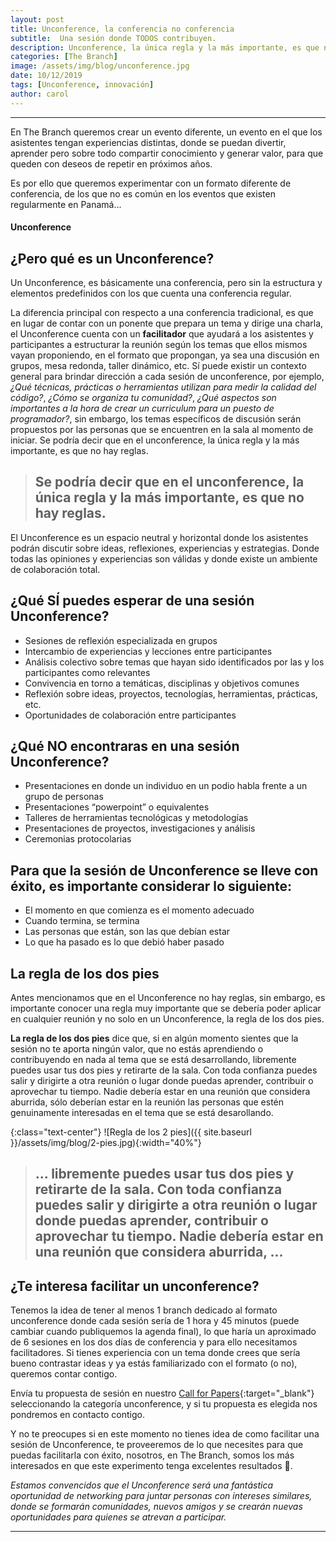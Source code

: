 ```yaml
---
layout: post
title: Unconference, la conferencia no conferencia
subtitle:  Una sesión donde TODOS contribuyen.
description: Unconference, la única regla y la más importante, es que no hay reglas.
categories: [The Branch]
image: /assets/img/blog/unconference.jpg
date: 10/12/2019
tags: [Unconference, innovación]
author: carol
---
```


****

En The Branch queremos crear un evento diferente, un evento en el que los asistentes tengan experiencias distintas, donde se puedan divertir, aprender pero sobre todo compartir conocimiento y generar valor, para que queden con deseos de repetir en próximos años. 

Es por ello que queremos experimentar con un formato diferente de conferencia, de los que no es común en los eventos que existen regularmente en Panamá...

#### Unconference

## ¿Pero qué es un Unconference?

Un Unconference, es básicamente una conferencia, pero sin la estructura y elementos predefinidos con los que cuenta una conferencia regular. 

La diferencia principal con respecto a una conferencia tradicional, es que en lugar de contar con un ponente que prepara un tema y dirige una charla, el Unconference cuenta con un **facilitador** que ayudará a los asistentes y participantes a estructurar la reunión según los temas que ellos mismos vayan proponiendo, en el formato que propongan, ya sea una discusión en grupos, mesa redonda, taller dinámico, etc. Sí puede existir un contexto general para brindar dirección a cada sesión de unconference, por ejemplo, _¿Qué técnicas, prácticas o herramientas utilizan para medir la calidad del código?_, _¿Cómo se organiza tu comunidad?_, _¿Qué aspectos son importantes a la hora de crear un curriculum para un puesto de programador?_, sin embargo, los temas específicos de discusión serán propuestos por las personas que se encuentren en la sala al momento de iniciar. Se podría decir que en el unconference, la única regla y la más importante, es que no hay reglas.

> ## Se podría decir que en el unconference, la única regla y la más importante, es que no hay reglas.

El Unconference es un espacio neutral y horizontal donde los asistentes podrán discutir sobre ideas, reflexiones, experiencias y estrategias. Donde todas las opiniones y experiencias son válidas y donde existe un ambiente de colaboración total.

## ¿Qué **SÍ** puedes esperar de una sesión Unconference?

- Sesiones de reflexión especializada en grupos
- Intercambio de experiencias y lecciones entre participantes
- Análisis colectivo sobre temas que hayan sido identificados por las y los participantes como
relevantes
- Convivencia en torno a temáticas, disciplinas y objetivos comunes
- Reflexión sobre ideas, proyectos, tecnologías, herramientas, prácticas, etc.
- Oportunidades de colaboración entre participantes

## ¿Qué **NO** encontraras en una sesión Unconference?
- Presentaciones en donde un individuo en un podio habla frente a un grupo de personas
- Presentaciones “powerpoint” o equivalentes
- Talleres de herramientas tecnológicas y metodologías
- Presentaciones de proyectos, investigaciones y análisis
- Ceremonias protocolarias

## Para que la sesión de Unconference se lleve con éxito, es importante considerar lo siguiente:
- El momento en que comienza es el momento adecuado
- Cuando termina, se termina 
- Las personas que están, son las que debían estar 
- Lo que ha pasado es lo que debió haber pasado 

## La regla de los dos pies

Antes mencionamos que en el Unconference no hay reglas, sin embargo, es importante conocer una regla muy importante que se debería poder aplicar en cualquier reunión y no solo en un Unconference, la regla de los dos pies. 

**La regla de los dos pies** dice que, si en algún momento sientes que la sesión no te aporta ningún valor, que no estás aprendiendo o contribuyendo en nada al tema que se está desarrollando, libremente puedes usar tus dos pies y retirarte de la sala. Con toda confianza puedes salir y dirigirte a otra reunión o lugar donde puedas aprender, contribuir o aprovechar tu tiempo. Nadie debería estar en una reunión que considera aburrida, sólo deberían estar en la reunión las personas que estén genuinamente interesadas en el tema que se está desarollando.

{:class="text-center"}
![Regla de los 2 pies]({{ site.baseurl }}/assets/img/blog/2-pies.jpg){:width="40%"}

> ## ... libremente puedes usar tus dos pies y retirarte de la sala. Con toda confianza puedes salir y dirigirte a otra reunión o lugar donde puedas aprender, contribuir o aprovechar tu tiempo. Nadie debería estar en una reunión que considera aburrida, ...

## ¿Te interesa facilitar un unconference?

Tenemos la idea de tener al menos 1 branch dedicado al formato unconference donde cada sesión sería de 1 hora y 45 minutos (puede cambiar cuando publiquemos la agenda final), lo que haría un aproximado de 6 sesiones en los dos días de conferencia y para ello necesitamos facilitadores. Si tienes experiencia con un tema donde crees que sería bueno contrastar ideas y ya estás familiarizado con el formato (o no), queremos contar contigo. 

Envía tu propuesta de sesión en nuestro [Call for Papers]({{site.baseurl}}/speakers){:target="_blank"} seleccionando la categoría unconference, y si tu propuesta es elegida nos pondremos en contacto contigo.

Y no te preocupes si en este momento no tienes idea de como facilitar una sesión de Unconference, te proveeremos de lo que necesites para que puedas facilitarla con éxito, nosotros, en The Branch, somos los más interesados en que este experimento tenga excelentes resultados 🙂.

*Estamos convencidos que el Unconference será una fantástica oportunidad de networking para juntar personas con intereses similares, donde se formarán comunidades, nuevos amigos y se crearán nuevas oportunidades para quienes se atrevan a participar.*

***